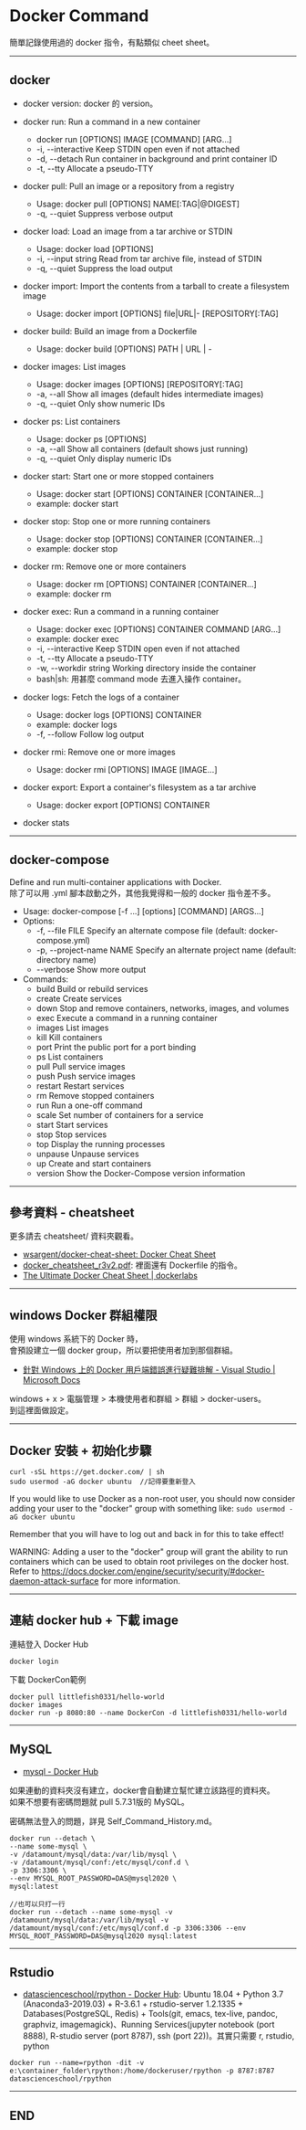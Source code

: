 # Docker Command

簡單記錄使用過的 docker 指令，有點類似 cheet sheet。  

---

## docker

- docker version: docker 的 version。  

- docker run: Run a command in a new container
  - docker run [OPTIONS] IMAGE [COMMAND] [ARG...]
  - -i, --interactive                    Keep STDIN open even if not attached
  - -d, --detach                         Run container in background and print container ID
  - -t, --tty                            Allocate a pseudo-TTY

- docker pull: Pull an image or a repository from a registry
  - Usage:  docker pull [OPTIONS] NAME[:TAG|@DIGEST]
  - -q, --quiet                   Suppress verbose output

- docker load: Load an image from a tar archive or STDIN
  - Usage:  docker load [OPTIONS]
  - -i, --input string   Read from tar archive file, instead of STDIN
  - -q, --quiet          Suppress the load output

- docker import: Import the contents from a tarball to create a filesystem image
  - Usage:  docker import [OPTIONS] file|URL|- [REPOSITORY[:TAG]

- docker build: Build an image from a Dockerfile
  - Usage:  docker build [OPTIONS] PATH | URL | -

- docker images: List images
  - Usage:  docker images [OPTIONS] [REPOSITORY[:TAG]
  - -a, --all             Show all images (default hides intermediate images)
  - -q, --quiet           Only show numeric IDs

- docker ps: List containers
  - Usage:  docker ps [OPTIONS]
  - -a, --all             Show all containers (default shows just running)
  - -q, --quiet           Only display numeric IDs

- docker start: Start one or more stopped containers
  - Usage:  docker start [OPTIONS] CONTAINER [CONTAINER...]
  - example: docker start <container name or container ID>

- docker stop: Stop one or more running containers
  - Usage:  docker stop [OPTIONS] CONTAINER [CONTAINER...]
  - example: docker stop <container name or container ID>

- docker rm: Remove one or more containers
  - Usage:  docker rm [OPTIONS] CONTAINER [CONTAINER...]
  - example: docker rm <container name or container ID>

- docker exec: Run a command in a running container
  - Usage:  docker exec [OPTIONS] CONTAINER COMMAND [ARG...]
  - example: docker exec <container name or container ID>
  - -i, --interactive          Keep STDIN open even if not attached
  - -t, --tty                  Allocate a pseudo-TTY
  - -w, --workdir string       Working directory inside the container
  - bash|sh: 用甚麼 command mode 去進入操作 container。

- docker logs: Fetch the logs of a container
  - Usage:  docker logs [OPTIONS] CONTAINER
  - example: docker logs <container name or container ID>
  - -f, --follow         Follow log output

- docker rmi: Remove one or more images
  - Usage:  docker rmi [OPTIONS] IMAGE [IMAGE...]

- docker export: Export a container's filesystem as a tar archive
  - Usage:  docker export [OPTIONS] CONTAINER

- docker stats

---

## docker-compose

Define and run multi-container applications with Docker.  
除了可以用 .yml 腳本啟動之外，其他我覺得和一般的 docker 指令差不多。

- Usage: docker-compose [-f <arg>...] [options] [COMMAND] [ARGS...]
- Options:
  - -f, --file FILE             Specify an alternate compose file (default: docker-compose.yml)
  - -p, --project-name NAME     Specify an alternate project name (default: directory name)
  - --verbose                   Show more output  
- Commands:
  - build              Build or rebuild services
  - create             Create services
  - down               Stop and remove containers, networks, images, and volumes
  - exec               Execute a command in a running container
  - images             List images
  - kill               Kill containers
  - port               Print the public port for a port binding
  - ps                 List containers
  - pull               Pull service images
  - push               Push service images
  - restart            Restart services
  - rm                 Remove stopped containers
  - run                Run a one-off command
  - scale              Set number of containers for a service
  - start              Start services
  - stop               Stop services
  - top                Display the running processes
  - unpause            Unpause services
  - up                 Create and start containers
  - version            Show the Docker-Compose version information

---

## 參考資料 - cheatsheet

更多請去 cheatsheet/ 資料夾觀看。

- [wsargent/docker-cheat-sheet: Docker Cheat Sheet](https://github.com/wsargent/docker-cheat-sheet)
- [docker_cheatsheet_r3v2.pdf](https://design.jboss.org/redhatdeveloper/marketing/docker_cheatsheet/cheatsheet/images/docker_cheatsheet_r3v2.pdf): 裡面還有 Dockerfile 的指令。
- [The Ultimate Docker Cheat Sheet | dockerlabs](http://dockerlabs.collabnix.com/docker/cheatsheet/)

---

## windows Docker 群組權限

使用 windows 系統下的 Docker 時，  
會預設建立一個 docker group，所以要把使用者加到那個群組。

- [針對 Windows 上的 Docker 用戶端錯誤進行疑難排解 - Visual Studio | Microsoft Docs](https://docs.microsoft.com/zh-tw/visualstudio/containers/troubleshooting-docker-errors?view=vs-2019)

windows + x > 電腦管理 > 本機使用者和群組 > 群組 > docker-users。  
到這裡面做設定。

---

## Docker 安裝 + 初始化步驟

```{bash}
curl -sSL https://get.docker.com/ | sh
sudo usermod -aG docker ubuntu  //記得要重新登入
```

If you would like to use Docker as a non-root user, you should now consider adding your user to the "docker" group with something like: `sudo usermod -aG docker ubuntu`

Remember that you will have to log out and back in for this to take effect!

WARNING: Adding a user to the "docker" group will grant the ability to run containers which can be used to obtain root privileges on the docker host. Refer to https://docs.docker.com/engine/security/security/#docker-daemon-attack-surface for more information.

---

## 連結 docker hub + 下載 image

連結登入 Docker Hub

```{bash}
docker login
```

下載 DockerCon範例

```{bash}
docker pull littlefish0331/hello-world
docker images
docker run -p 8080:80 --name DockerCon -d littlefish0331/hello-world
```

---

## MySQL

- [mysql - Docker Hub](https://hub.docker.com/_/mysql?tab=description)

如果連動的資料夾沒有建立，docker會自動建立幫忙建立該路徑的資料夾。  
如果不想要有密碼問題就 pull 5.7.31版的 MySQL。

密碼無法登入的問題，詳見 Self_Command_History.md。

```{bash}
docker run --detach \
--name some-mysql \
-v /datamount/mysql/data:/var/lib/mysql \
-v /datamount/mysql/conf:/etc/mysql/conf.d \
-p 3306:3306 \
--env MYSQL_ROOT_PASSWORD=DAS@mysql2020 \
mysql:latest

//也可以只打一行
docker run --detach --name some-mysql -v /datamount/mysql/data:/var/lib/mysql -v /datamount/mysql/conf:/etc/mysql/conf.d -p 3306:3306 --env MYSQL_ROOT_PASSWORD=DAS@mysql2020 mysql:latest
```

---

## Rstudio

- [datascienceschool/rpython - Docker Hub](https://hub.docker.com/r/datascienceschool/rpython/): Ubuntu 18.04 + Python 3.7 (Anaconda3-2019.03) + R-3.6.1 + rstudio-server 1.2.1335 + Databases(PostgreSQL, Redis) + Tools(git, emacs, tex-live, pandoc, graphviz, imagemagick)、Running Services(jupyter notebook (port 8888), R-studio server (port 8787), ssh (port 22))。其實只需要 r, rstudio, python

```{bash}
docker run --name=rpython -dit -v e:\container_folder\rpython:/home/dockeruser/rpython -p 8787:8787 datascienceschool/rpython
```

---

## END
